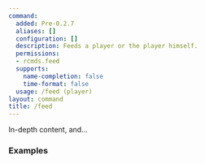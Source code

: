 ```yaml
---
command:
  added: Pre-0.2.7
  aliases: []
  configuration: []
  description: Feeds a player or the player himself.
  permissions:
  - rcmds.feed
  supports:
    name-completion: false
    time-format: false
  usage: /feed (player)
layout: command
title: /feed
---
```


In-depth content, and...

### Examples

